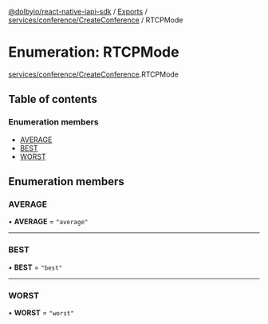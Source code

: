 [@dolbyio/react-native-iapi-sdk](../README.md) / [Exports](../modules.md) / [services/conference/CreateConference](../modules/services_conference_CreateConference.md) / RTCPMode

# Enumeration: RTCPMode

[services/conference/CreateConference](../modules/services_conference_CreateConference.md).RTCPMode

## Table of contents

### Enumeration members

- [AVERAGE](services_conference_CreateConference.RTCPMode.md#average)
- [BEST](services_conference_CreateConference.RTCPMode.md#best)
- [WORST](services_conference_CreateConference.RTCPMode.md#worst)

## Enumeration members

### AVERAGE

• **AVERAGE** = `"average"`

___

### BEST

• **BEST** = `"best"`

___

### WORST

• **WORST** = `"worst"`
